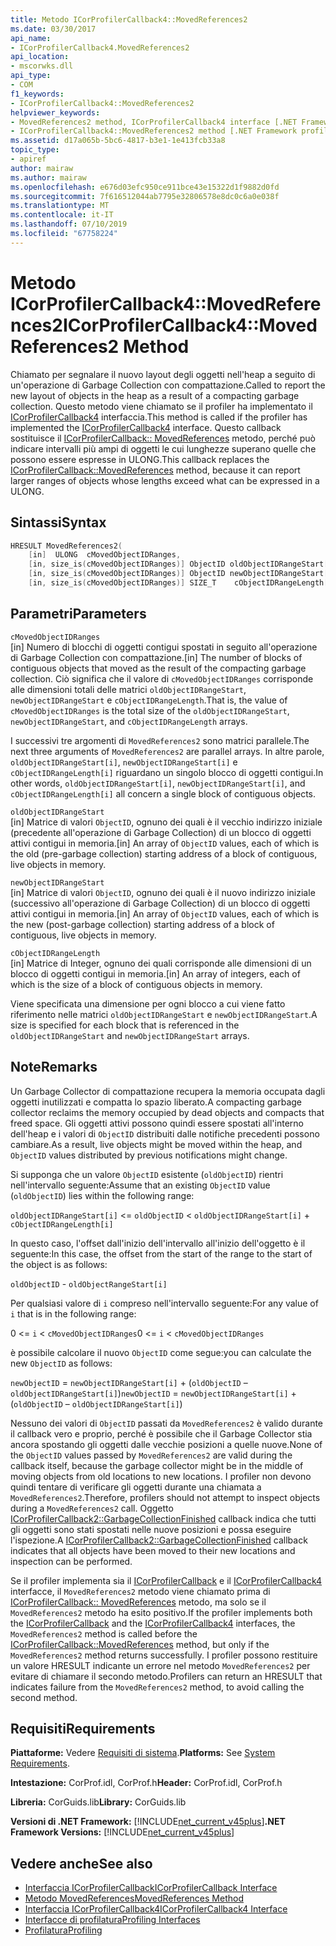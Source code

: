 ```yaml
---
title: Metodo ICorProfilerCallback4::MovedReferences2
ms.date: 03/30/2017
api_name:
- ICorProfilerCallback4.MovedReferences2
api_location:
- mscorwks.dll
api_type:
- COM
f1_keywords:
- ICorProfilerCallback4::MovedReferences2
helpviewer_keywords:
- MovedReferences2 method, ICorProfilerCallback4 interface [.NET Framework profiling]
- ICorProfilerCallback4::MovedReferences2 method [.NET Framework profiling]
ms.assetid: d17a065b-5bc6-4817-b3e1-1e413fcb33a8
topic_type:
- apiref
author: mairaw
ms.author: mairaw
ms.openlocfilehash: e676d03efc950ce911bce43e15322d1f9882d0fd
ms.sourcegitcommit: 7f616512044ab7795e32806578e8dc0c6a0e038f
ms.translationtype: MT
ms.contentlocale: it-IT
ms.lasthandoff: 07/10/2019
ms.locfileid: "67758224"
---
```

# <a name="icorprofilercallback4movedreferences2-method"></a><span data-ttu-id="cf4ef-102">Metodo ICorProfilerCallback4::MovedReferences2</span><span class="sxs-lookup"><span data-stu-id="cf4ef-102">ICorProfilerCallback4::MovedReferences2 Method</span></span>
<span data-ttu-id="cf4ef-103">Chiamato per segnalare il nuovo layout degli oggetti nell'heap a seguito di un'operazione di Garbage Collection con compattazione.</span><span class="sxs-lookup"><span data-stu-id="cf4ef-103">Called to report the new layout of objects in the heap as a result of a compacting garbage collection.</span></span> <span data-ttu-id="cf4ef-104">Questo metodo viene chiamato se il profiler ha implementato il [ICorProfilerCallback4](../../../../docs/framework/unmanaged-api/profiling/icorprofilercallback4-interface.md) interfaccia.</span><span class="sxs-lookup"><span data-stu-id="cf4ef-104">This method is called if the profiler has implemented the [ICorProfilerCallback4](../../../../docs/framework/unmanaged-api/profiling/icorprofilercallback4-interface.md) interface.</span></span> <span data-ttu-id="cf4ef-105">Questo callback sostituisce il [ICorProfilerCallback:: MovedReferences](../../../../docs/framework/unmanaged-api/profiling/icorprofilercallback-movedreferences-method.md) metodo, perché può indicare intervalli più ampi di oggetti le cui lunghezze superano quelle che possono essere espresse in ULONG.</span><span class="sxs-lookup"><span data-stu-id="cf4ef-105">This callback replaces the [ICorProfilerCallback::MovedReferences](../../../../docs/framework/unmanaged-api/profiling/icorprofilercallback-movedreferences-method.md) method, because it can report larger ranges of objects whose lengths exceed what can be expressed in a ULONG.</span></span>  
  
## <a name="syntax"></a><span data-ttu-id="cf4ef-106">Sintassi</span><span class="sxs-lookup"><span data-stu-id="cf4ef-106">Syntax</span></span>  
  
```cpp  
HRESULT MovedReferences2(  
    [in]  ULONG  cMovedObjectIDRanges,  
    [in, size_is(cMovedObjectIDRanges)] ObjectID oldObjectIDRangeStart[] ,  
    [in, size_is(cMovedObjectIDRanges)] ObjectID newObjectIDRangeStart[] ,  
    [in, size_is(cMovedObjectIDRanges)] SIZE_T    cObjectIDRangeLength[] );  
```  
  
## <a name="parameters"></a><span data-ttu-id="cf4ef-107">Parametri</span><span class="sxs-lookup"><span data-stu-id="cf4ef-107">Parameters</span></span>  
 `cMovedObjectIDRanges`  
 <span data-ttu-id="cf4ef-108">[in] Numero di blocchi di oggetti contigui spostati in seguito all'operazione di Garbage Collection con compattazione.</span><span class="sxs-lookup"><span data-stu-id="cf4ef-108">[in] The number of blocks of contiguous objects that moved as the result of the compacting garbage collection.</span></span> <span data-ttu-id="cf4ef-109">Ciò significa che il valore di `cMovedObjectIDRanges` corrisponde alle dimensioni totali delle matrici `oldObjectIDRangeStart`, `newObjectIDRangeStart` e `cObjectIDRangeLength`.</span><span class="sxs-lookup"><span data-stu-id="cf4ef-109">That is, the value of `cMovedObjectIDRanges` is the total size of the `oldObjectIDRangeStart`, `newObjectIDRangeStart`, and `cObjectIDRangeLength` arrays.</span></span>  
  
 <span data-ttu-id="cf4ef-110">I successivi tre argomenti di `MovedReferences2` sono matrici parallele.</span><span class="sxs-lookup"><span data-stu-id="cf4ef-110">The next three arguments of `MovedReferences2` are parallel arrays.</span></span> <span data-ttu-id="cf4ef-111">In altre parole, `oldObjectIDRangeStart[i]`, `newObjectIDRangeStart[i]` e `cObjectIDRangeLength[i]` riguardano un singolo blocco di oggetti contigui.</span><span class="sxs-lookup"><span data-stu-id="cf4ef-111">In other words, `oldObjectIDRangeStart[i]`, `newObjectIDRangeStart[i]`, and `cObjectIDRangeLength[i]` all concern a single block of contiguous objects.</span></span>  
  
 `oldObjectIDRangeStart`  
 <span data-ttu-id="cf4ef-112">[in] Matrice di valori `ObjectID`, ognuno dei quali è il vecchio indirizzo iniziale (precedente all'operazione di Garbage Collection) di un blocco di oggetti attivi contigui in memoria.</span><span class="sxs-lookup"><span data-stu-id="cf4ef-112">[in] An array of `ObjectID` values, each of which is the old (pre-garbage collection) starting address of a block of contiguous, live objects in memory.</span></span>  
  
 `newObjectIDRangeStart`  
 <span data-ttu-id="cf4ef-113">[in] Matrice di valori `ObjectID`, ognuno dei quali è il nuovo indirizzo iniziale (successivo all'operazione di Garbage Collection) di un blocco di oggetti attivi contigui in memoria.</span><span class="sxs-lookup"><span data-stu-id="cf4ef-113">[in] An array of `ObjectID` values, each of which is the new (post-garbage collection) starting address of a block of contiguous, live objects in memory.</span></span>  
  
 `cObjectIDRangeLength`  
 <span data-ttu-id="cf4ef-114">[in] Matrice di Integer, ognuno dei quali corrisponde alle dimensioni di un blocco di oggetti contigui in memoria.</span><span class="sxs-lookup"><span data-stu-id="cf4ef-114">[in] An array of integers, each of which is the size of a block of contiguous objects in memory.</span></span>  
  
 <span data-ttu-id="cf4ef-115">Viene specificata una dimensione per ogni blocco a cui viene fatto riferimento nelle matrici `oldObjectIDRangeStart` e `newObjectIDRangeStart`.</span><span class="sxs-lookup"><span data-stu-id="cf4ef-115">A size is specified for each block that is referenced in the `oldObjectIDRangeStart` and `newObjectIDRangeStart` arrays.</span></span>  
  
## <a name="remarks"></a><span data-ttu-id="cf4ef-116">Note</span><span class="sxs-lookup"><span data-stu-id="cf4ef-116">Remarks</span></span>  
 <span data-ttu-id="cf4ef-117">Un Garbage Collector di compattazione recupera la memoria occupata dagli oggetti inutilizzati e compatta lo spazio liberato.</span><span class="sxs-lookup"><span data-stu-id="cf4ef-117">A compacting garbage collector reclaims the memory occupied by dead objects and compacts that freed space.</span></span> <span data-ttu-id="cf4ef-118">Gli oggetti attivi possono quindi essere spostati all'interno dell'heap e i valori di `ObjectID` distribuiti dalle notifiche precedenti possono cambiare.</span><span class="sxs-lookup"><span data-stu-id="cf4ef-118">As a result, live objects might be moved within the heap, and `ObjectID` values distributed by previous notifications might change.</span></span>  
  
 <span data-ttu-id="cf4ef-119">Si supponga che un valore `ObjectID` esistente (`oldObjectID`) rientri nell'intervallo seguente:</span><span class="sxs-lookup"><span data-stu-id="cf4ef-119">Assume that an existing `ObjectID` value (`oldObjectID`) lies within the following range:</span></span>  
  
 `oldObjectIDRangeStart[i]` <= `oldObjectID` < `oldObjectIDRangeStart[i]` + `cObjectIDRangeLength[i]`  
  
 <span data-ttu-id="cf4ef-120">In questo caso, l'offset dall'inizio dell'intervallo all'inizio dell'oggetto è il seguente:</span><span class="sxs-lookup"><span data-stu-id="cf4ef-120">In this case, the offset from the start of the range to the start of the object is as follows:</span></span>  
  
 `oldObjectID` - `oldObjectRangeStart[i]`  
  
 <span data-ttu-id="cf4ef-121">Per qualsiasi valore di `i` compreso nell'intervallo seguente:</span><span class="sxs-lookup"><span data-stu-id="cf4ef-121">For any value of `i` that is in the following range:</span></span>  
  
 <span data-ttu-id="cf4ef-122">0 <= `i` < `cMovedObjectIDRanges`</span><span class="sxs-lookup"><span data-stu-id="cf4ef-122">0 <= `i` < `cMovedObjectIDRanges`</span></span>  
  
 <span data-ttu-id="cf4ef-123">è possibile calcolare il nuovo `ObjectID` come segue:</span><span class="sxs-lookup"><span data-stu-id="cf4ef-123">you can calculate the new `ObjectID` as follows:</span></span>  
  
 <span data-ttu-id="cf4ef-124">`newObjectID` = `newObjectIDRangeStart[i]` + (`oldObjectID` – `oldObjectIDRangeStart[i]`)</span><span class="sxs-lookup"><span data-stu-id="cf4ef-124">`newObjectID` = `newObjectIDRangeStart[i]` + (`oldObjectID` – `oldObjectIDRangeStart[i]`)</span></span>  
  
 <span data-ttu-id="cf4ef-125">Nessuno dei valori di `ObjectID` passati da `MovedReferences2` è valido durante il callback vero e proprio, perché è possibile che il Garbage Collector stia ancora spostando gli oggetti dalle vecchie posizioni a quelle nuove.</span><span class="sxs-lookup"><span data-stu-id="cf4ef-125">None of the `ObjectID` values passed by `MovedReferences2` are valid during the callback itself, because the garbage collector might be in the middle of moving objects from old locations to new locations.</span></span> <span data-ttu-id="cf4ef-126">I profiler non devono quindi tentare di verificare gli oggetti durante una chiamata a `MovedReferences2`.</span><span class="sxs-lookup"><span data-stu-id="cf4ef-126">Therefore, profilers should not attempt to inspect objects during a `MovedReferences2` call.</span></span> <span data-ttu-id="cf4ef-127">Oggetto [ICorProfilerCallback2::GarbageCollectionFinished](../../../../docs/framework/unmanaged-api/profiling/icorprofilercallback2-garbagecollectionfinished-method.md) callback indica che tutti gli oggetti sono stati spostati nelle nuove posizioni e possa eseguire l'ispezione.</span><span class="sxs-lookup"><span data-stu-id="cf4ef-127">A [ICorProfilerCallback2::GarbageCollectionFinished](../../../../docs/framework/unmanaged-api/profiling/icorprofilercallback2-garbagecollectionfinished-method.md) callback indicates that all objects have been moved to their new locations and inspection can be performed.</span></span>  
  
 <span data-ttu-id="cf4ef-128">Se il profiler implementa sia il [ICorProfilerCallback](../../../../docs/framework/unmanaged-api/profiling/icorprofilercallback-interface.md) e il [ICorProfilerCallback4](../../../../docs/framework/unmanaged-api/profiling/icorprofilercallback4-interface.md) interfacce, il `MovedReferences2` metodo viene chiamato prima di [ICorProfilerCallback:: MovedReferences](../../../../docs/framework/unmanaged-api/profiling/icorprofilercallback-movedreferences-method.md) metodo, ma solo se il `MovedReferences2` metodo ha esito positivo.</span><span class="sxs-lookup"><span data-stu-id="cf4ef-128">If the profiler implements both the [ICorProfilerCallback](../../../../docs/framework/unmanaged-api/profiling/icorprofilercallback-interface.md) and the [ICorProfilerCallback4](../../../../docs/framework/unmanaged-api/profiling/icorprofilercallback4-interface.md) interfaces, the `MovedReferences2` method is called before the [ICorProfilerCallback::MovedReferences](../../../../docs/framework/unmanaged-api/profiling/icorprofilercallback-movedreferences-method.md) method, but only if the `MovedReferences2` method returns successfully.</span></span> <span data-ttu-id="cf4ef-129">I profiler possono restituire un valore HRESULT indicante un errore nel metodo `MovedReferences2` per evitare di chiamare il secondo metodo.</span><span class="sxs-lookup"><span data-stu-id="cf4ef-129">Profilers can return an HRESULT that indicates failure from the `MovedReferences2` method, to avoid calling the second method.</span></span>  
  
## <a name="requirements"></a><span data-ttu-id="cf4ef-130">Requisiti</span><span class="sxs-lookup"><span data-stu-id="cf4ef-130">Requirements</span></span>  
 <span data-ttu-id="cf4ef-131">**Piattaforme:** Vedere [Requisiti di sistema](../../../../docs/framework/get-started/system-requirements.md).</span><span class="sxs-lookup"><span data-stu-id="cf4ef-131">**Platforms:** See [System Requirements](../../../../docs/framework/get-started/system-requirements.md).</span></span>  
  
 <span data-ttu-id="cf4ef-132">**Intestazione:** CorProf.idl, CorProf.h</span><span class="sxs-lookup"><span data-stu-id="cf4ef-132">**Header:** CorProf.idl, CorProf.h</span></span>  
  
 <span data-ttu-id="cf4ef-133">**Libreria:** CorGuids.lib</span><span class="sxs-lookup"><span data-stu-id="cf4ef-133">**Library:** CorGuids.lib</span></span>  
  
 <span data-ttu-id="cf4ef-134">**Versioni di .NET Framework:** [!INCLUDE[net_current_v45plus](../../../../includes/net-current-v45plus-md.md)]</span><span class="sxs-lookup"><span data-stu-id="cf4ef-134">**.NET Framework Versions:** [!INCLUDE[net_current_v45plus](../../../../includes/net-current-v45plus-md.md)]</span></span>  
  
## <a name="see-also"></a><span data-ttu-id="cf4ef-135">Vedere anche</span><span class="sxs-lookup"><span data-stu-id="cf4ef-135">See also</span></span>

- [<span data-ttu-id="cf4ef-136">Interfaccia ICorProfilerCallback</span><span class="sxs-lookup"><span data-stu-id="cf4ef-136">ICorProfilerCallback Interface</span></span>](../../../../docs/framework/unmanaged-api/profiling/icorprofilercallback-interface.md)
- [<span data-ttu-id="cf4ef-137">Metodo MovedReferences</span><span class="sxs-lookup"><span data-stu-id="cf4ef-137">MovedReferences Method</span></span>](../../../../docs/framework/unmanaged-api/profiling/icorprofilercallback-movedreferences-method.md)
- [<span data-ttu-id="cf4ef-138">Interfaccia ICorProfilerCallback4</span><span class="sxs-lookup"><span data-stu-id="cf4ef-138">ICorProfilerCallback4 Interface</span></span>](../../../../docs/framework/unmanaged-api/profiling/icorprofilercallback4-interface.md)
- [<span data-ttu-id="cf4ef-139">Interfacce di profilatura</span><span class="sxs-lookup"><span data-stu-id="cf4ef-139">Profiling Interfaces</span></span>](../../../../docs/framework/unmanaged-api/profiling/profiling-interfaces.md)
- [<span data-ttu-id="cf4ef-140">Profilatura</span><span class="sxs-lookup"><span data-stu-id="cf4ef-140">Profiling</span></span>](../../../../docs/framework/unmanaged-api/profiling/index.md)
